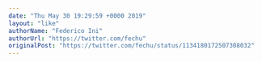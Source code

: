 ```yaml
---
date: "Thu May 30 19:29:59 +0000 2019"
layout: "like"
authorName: "Federico Ini"
authorUrl: "https://twitter.com/fechu"
originalPost: "https://twitter.com/fechu/status/1134180172507308032"
---
```

